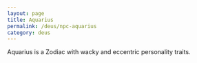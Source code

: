 ```yaml
---
layout: page
title: Aquarius
permalink: /deus/npc-aquarius
category: deus
---
```

Aquarius is a Zodiac with wacky and eccentric personality traits.
